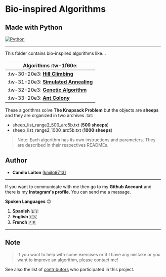 # Bio-inspired Algorithms
  
  ## Made with Python
  [![Python](https://s3-us-west-2.amazonaws.com/devcodepro/media/blog/por-que-aprender-python.png "Python")](http://https://s3-us-west-2.amazonaws.com/devcodepro/media/blog/por-que-aprender-python.png "Python")
  

------------

This folder contains bio-inspired algorithms like...

| **Algorithms** :tw-1f60e: |
| ------------ |
| :tw-30-20e3: **[Hill Climbing](https://github.com/kmilo9713/Web-IA/tree/master/Bio-inspired-Algorithms/hill_climbing)**  |
| :tw-31-20e3: **[Simulated Annealing](https://github.com/kmilo9713/Web-IA/tree/master/Bio-inspired-Algorithms/simulated_annealing)**  |
| :tw-32-20e3: **[Genetic Algorithm](https://github.com/kmilo9713/Web-IA/tree/master/Bio-inspired-Algorithms/genetic_algorithm)** |
| :tw-33-20e3: **[Ant Colony](https://github.com/kmilo9713/Web-IA/tree/master/Bio-inspired-Algorithms/ant_colony)** |

These algorithms solve **The Knapsack Problem** but the objects are **sheeps** and they are organized in two archives .txt:
- sheep_list_range2_500_arc5b.txt (**500 sheeps**)
- sheep_list_range2_1000_arc5b.txt (**1000 sheeps**)

> Note: Each algorithm has its own instructions and parameters. They are described in their respectives READMEs.

## Author
- **Camilo Laiton** [[kmilo9713]](https://github.com/kmilo9713)

------------
If you want to communicate with me then go to my **Github Account** and there is my **Instagram's profile**. You can send me a message.

**Spoken Languages** :blush:
1. **Spanish** :es:
2. **English** :us:
3. **French** :fr:

------------

## Note
> If you want to help with some exercises or if I have any mistake or you want to improve an algorithm, please contact me!

See also the list of [contributors](https://github.com/kmilo9713/Artificial_Intelligence/graphs/contributors) who participated in this project.